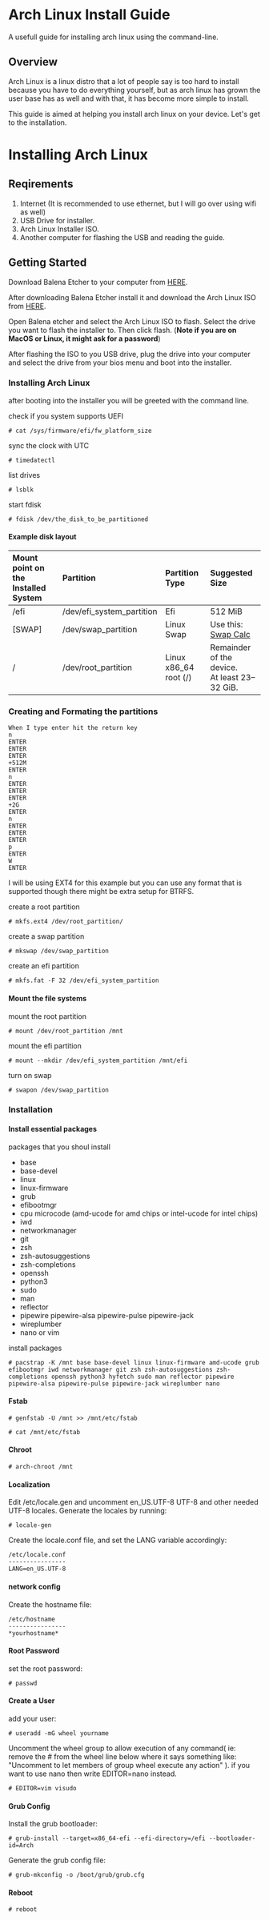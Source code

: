 # Arch Linux Install Guide
A usefull guide for installing arch linux using the command-line.

## Overview
Arch Linux is a linux distro that a lot of people say is too hard to install because you have to do everything yourself, but as arch linux has grown the user base has as well and with that, it has become more simple to install.

This guide is aimed at helping you install arch linux on your device. Let's get to the installation.

# Installing Arch Linux

## Reqirements

1. Internet (It is recommended to use ethernet, but I will go over using wifi as well)
2. USB Drive for installer.
3. Arch Linux Installer ISO.
4. Another computer for flashing the USB and reading the guide.

## Getting Started

Download Balena Etcher to your computer from [HERE](https://www.balena.io/etcher).

After downloading Balena Etcher install it and download the Arch Linux ISO from [HERE](https://archlinux.org/download/).

Open Balena etcher and select the Arch Linux ISO to flash. Select the drive you want to flash the installer to. Then click flash. (**Note if you are on MacOS or Linux, it might ask for a password**)

After flashing the ISO to you USB drive, plug the drive into your computer and select the drive from your bios menu and boot into the installer.

### Installing Arch Linux

after booting into the installer you will be greeted with the command line. 

check if you system supports UEFI
```
# cat /sys/firmware/efi/fw_platform_size
```

sync the clock with UTC

```
# timedatectl
```

list drives

```
# lsblk
```

start fdisk

```
# fdisk /dev/the_disk_to_be_partitioned
```

#### Example disk layout

| Mount point on the Installed System | Partition | Partition Type |Suggested Size|
| :---------- | :---                          | :---                   | :---    |
| /efi        |   /dev/efi_system_partition   | Efi                    | 512 MiB |
| [SWAP]      |   /dev/swap_partition         | Linux Swap             | Use this: [Swap Calc](https://pickwicksoft.github.io/swapcalc/) |
| /           |   /dev/root_partition         | Linux x86_64 root (/)  | Remainder of the device. <br>At least 23–32 GiB. |

### Creating and Formating the partitions

```
When I type enter hit the return key
n
ENTER
ENTER
ENTER
+512M
ENTER
n
ENTER
ENTER
ENTER
+2G
ENTER
n
ENTER
ENTER
ENTER
p
ENTER
W
ENTER
```

I will be using EXT4 for this example but you can use any format that is supported though there might be extra setup for BTRFS.

create a root partition

```
# mkfs.ext4 /dev/root_partition/
```

create a swap partition

```
# mkswap /dev/swap_partition
```

create an efi partition

```
# mkfs.fat -F 32 /dev/efi_system_partition
```

#### Mount the file systems

mount the root partition

```
# mount /dev/root_partition /mnt
```

mount the efi partition

```
# mount --mkdir /dev/efi_system_partition /mnt/efi
```

turn on swap

```
# swapon /dev/swap_partition
```

### Installation

#### Install essential packages

packages that you shoul install

 - base
 - base-devel
 - linux
 - linux-firmware
 - grub
 - efibootmgr
 - cpu microcode (amd-ucode for amd chips or intel-ucode for intel chips)
 - iwd
 - networkmanager
 - git
 - zsh
 - zsh-autosuggestions
 - zsh-completions
 - openssh
 - python3
 - sudo
 - man
 - reflector
 - pipewire pipewire-alsa pipewire-pulse pipewire-jack
 - wireplumber
 - nano or vim

 install packages
```
# pacstrap -K /mnt base base-devel linux linux-firmware amd-ucode grub efibootmgr iwd networkmanager git zsh zsh-autosuggestions zsh-completions openssh python3 hyfetch sudo man reflector pipewire pipewire-alsa pipewire-pulse pipewire-jack wireplumber nano
```

#### Fstab

```
# genfstab -U /mnt >> /mnt/etc/fstab

# cat /mnt/etc/fstab
```

#### Chroot

```
# arch-chroot /mnt
```

#### Localization

Edit /etc/locale.gen and uncomment en_US.UTF-8 UTF-8 and other needed UTF-8 locales. Generate the locales by running:

```
# locale-gen
```

Create the locale.conf file, and set the LANG variable accordingly:

```
/etc/locale.conf
----------------
LANG=en_US.UTF-8
```

#### network config

Create the hostname file:

```
/etc/hostname
----------------
*yourhostname*
```

#### Root Password

set the root password:

```
# passwd
```

#### Create a User

add your user:

```
# useradd -mG wheel yourname
```


Uncomment the wheel group to allow execution of any command( ie: remove the # from the wheel line below where it says something like: "Uncomment to let members of group wheel execute any action" ). if you want to use nano then write EDITOR=nano instead.

```
# EDITOR=vim visudo
```

#### Grub Config

Install the grub bootloader:

```
# grub-install --target=x86_64-efi --efi-directory=/efi --bootloader-id=Arch
```

Generate the grub config file:

```
# grub-mkconfig -o /boot/grub/grub.cfg
```

#### Reboot

```
# reboot
```









